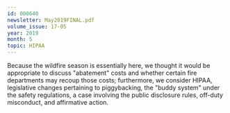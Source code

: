 ```yaml
---
id: 000640
newsletter: May2019FINAL.pdf
volume_issue: 17-05
year: 2019
month: 5
topic: HIPAA
---
```


Because the wildfire season is essentially here, we thought it would be appropriate to discuss "abatement" costs and whether certain fire departments may recoup those costs; furthermore, we consider HIPAA, legislative changes pertaining to piggybacking, the "buddy system" under the safety regulations, a case involving the public disclosure rules, off-duty misconduct, and affirmative action.